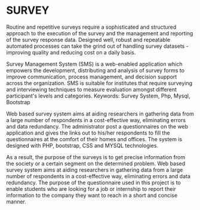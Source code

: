 # SURVEY
Routine and repetitive surveys require a sophisticated and structured approach to the execution of the survey and the management and reporting of the survey response data. Designed well, robust and repeatable automated processes can take the grind out of handling survey datasets - improving quality and reducing cost on a daily basis.

Survey Management System (SMS) is a web-enabled application which empowers the development, distributing and analysis of survey forms to improve communication, process management, and decision support across the organization. SMS is suitable for institutes that require surveying and interviewing techniques to measure evaluation amongst different participant's levels and categories.
Keywords: Survey System, Php, Mysql, Bootstrap


Web based survey system aims at aiding researchers in gathering data from a large number of respondents in a cost-effective way, eliminating errors and data redundancy. The administrator post a questionnaires on the web application and gives the links out to his/her respondents to fill the questionnaires at the comfort of their homes and offices. The system is designed with PHP, bootstrap, CSS and MYSQL technologies.


As a result, the purpose of the surveys is to get precise information from the society or a certain segment on the determined problem.
Web based survey system aims at aiding researchers in gathering data from a large number of respondents in a cost-effective way, eliminating errors and data redundancy.
 The purpose of the questionnaire used in this project is to enable students who are looking for a job or internship to report their information to the company they want to reach in a short and concise manner.

